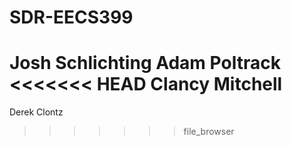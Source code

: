 # SDR-EECS399
Josh Schlichting
Adam Poltrack
<<<<<<< HEAD
Clancy Mitchell
=======
Derek Clontz
>>>>>>> file_browser
